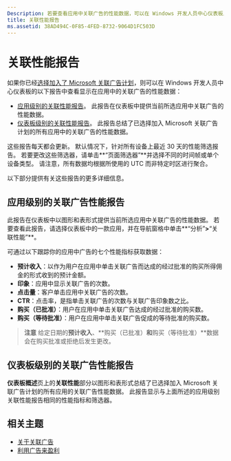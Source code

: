 ```yaml
---
Description: 若要查看应用中关联广告的性能数据，可以在 Windows 开发人员中心仪表板上使用应用级别和帐户级别的关联性能报告。
title: 关联性能报告
ms.assetid: 38AD494C-0F85-4FED-8732-9064D1FC503D
---
```


# 关联性能报告

如果你已经[选择加入了 Microsoft 关联广告计划](about-affiliate-ads.md)，则可以在 Windows 开发人员中心仪表板的以下报告中查看显示在应用中的关联广告的性能数据：

-   [应用级别的关联性能报告](affiliates-performance-report.md#app-level-affiliates-performance-report)。 此报告在仪表板中提供当前所选应用中关联广告的性能数据。
-   [仪表板级别的关联性能报告](affiliates-performance-report.md#dashboard-level-affiliates-performance-report)。 此报告总结了已选择加入 Microsoft 关联广告计划的所有应用中的关联广告的性能数据。

这些报告每天都会更新。 默认情况下，针对所有设备上最近 30 天的性能筛选报告。 若要更改这些筛选器，请单击**“页面筛选器”**并选择不同的时间帧或单个设备类型。 请注意，所有数据均根据所使用的 UTC 而非特定时区进行聚合。

以下部分提供有关这些报告的更多详细信息。

## 应用级别的关联广告性能报告

此报告在仪表板中以图形和表形式提供当前所选应用中关联广告的性能数据。 若要查看此报告，请选择仪表板中的一款应用，并在导航窗格中单击**“分析”**>**“关联性能”**。

可通过以下跟踪你的应用中广告的七个性能指标获取数据：

-   **预计收入**：以作为用户在应用中单击关联广告而达成的经过批准的购买所得佣金的形式收到的预计金额。
-   **印象**：应用中显示关联广告的次数。
-   **点击量**：客户单击应用中关联广告的次数。
-   **CTR**：点击率，是指单击关联广告的次数与关联广告印象数之比。
-   **购买（已批准）**：用户在应用中单击关联广告达成的经过批准的购买数。
-   **购买（等待批准）**：用户在应用中单击关联广告促成的等待批准的购买数。

> **注意** 给定日期的**预计收入**、**购买（已批准）**和**购买（等待批准）**数据会在购买批准或拒绝后发生更改。

## 仪表板级别的关联广告性能报告

**仪表板概述**页上的**关联性能**部分以图形和表形式总结了已选择加入 Microsoft 关联广告计划的所有应用的关联广告性能数据。 此报告显示与上面所述的应用级别关联性能报告相同的性能指标和筛选器。

## 相关主题

* [关于关联广告](about-affiliate-ads.md)
* [利用广告来盈利](monetize-with-ads.md)
 

 


<!--HONumber=Mar16_HO5-->


